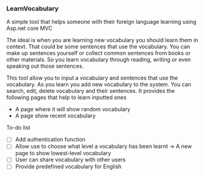 ### LearnVocabulary
A simple tool that helps someone with their foreign language learning using Asp.net core MVC

The ideal is when you are learning new vocabulary you should learn them in context. That could be some sentences that use the vocabulary.
You can make up sentences yourself or collect common sentences from books or other materials. So you learn vocabulary through reading, writing or even speaking out those sentences.

This tool allow you to input a vocabulary and sentences that use the vocabulary. As you learn you add new vocabulary to the system. You can search, edit, delete vocabulary and their sentences.
It provides the following pages that help to learn inputted ones
 - A page where it will show random vocabulary
 - A page show recent vocabulary
 
 
 To-do list
 - [ ] Add authentication function
 - [ ] Allow use to choose what level a vocabulary has been learnt -> A new page to show lowest-level vocabulary
 - [ ] User can share vocabulary with other users
 - [ ] Provide predefined vocabulary for English

